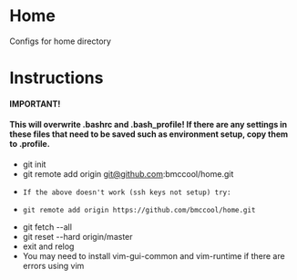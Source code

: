 # Home
Configs for home directory

# Instructions
#### IMPORTANT! 
#### This will overwrite .bashrc and .bash_profile!  If there are any settings in these files that need to be saved such as environment setup, copy them to .profile.
* git init
* git remote add origin git@github.com:bmccool/home.git
*     If the above doesn't work (ssh keys not setup) try:
*     git remote add origin https://github.com/bmccool/home.git
* git fetch --all
* git reset --hard origin/master
* exit and relog
* You may need to install vim-gui-common and vim-runtime if there are errors using vim
